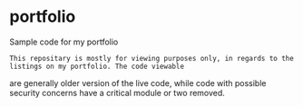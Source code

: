portfolio
=========

Sample code for my portfolio
    
    This repositary is mostly for viewing purposes only, in regards to the listings on my portfolio. The code viewable
are generally older version of the live code, while code with possible security concerns have a critical module or 
two removed.
